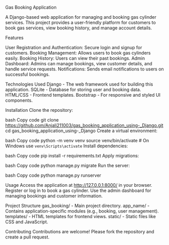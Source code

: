Gas Booking Application


A Django-based web application for managing and booking gas cylinder services. This project provides a user-friendly platform for customers to book gas services, view booking history, and manage account details.


Features

User Registration and Authentication: Secure login and signup for customers.
Booking Management: Allows users to book gas cylinders easily.
Booking History: Users can view their past bookings.
Admin Dashboard: Admins can manage bookings, view customer details, and handle service requests.
Notifications: Sends email notifications to users on successful bookings.

Technologies Used
Django - The web framework used for building this application.
SQLite - Database for storing user and booking data.
HTML/CSS - Frontend templates.
Bootstrap - For responsive and styled UI components.

Installation
Clone the repository:

bash
Copy code
git clone https://github.com/Anjali211003/gas_booking_application_using-_Django.git
cd gas_booking_application_using-_Django
Create a virtual environment:

bash
Copy code
python -m venv venv
source venv/bin/activate  # On Windows use `venv\Scripts\activate`
Install dependencies:

bash
Copy code
pip install -r requirements.txt
Apply migrations:

bash
Copy code
python manage.py migrate
Run the server:

bash
Copy code
python manage.py runserver

Usage
Access the application at http://127.0.0.1:8000/ in your browser.
Register or log in to book a gas cylinder.
Use the admin dashboard for managing bookings and customer information.


Project Structure
gas_booking/ - Main project directory.
app_name/ - Contains application-specific modules (e.g., booking, user management).
templates/ - HTML templates for frontend views.
static/ - Static files like CSS and JavaScript.


Contributing
Contributions are welcome! Please fork the repository and create a pull request.
